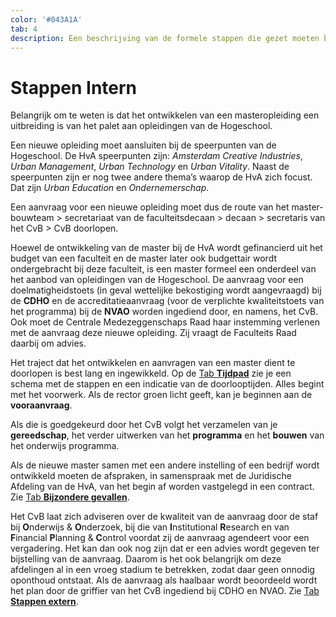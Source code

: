 ```yaml
---
color: '#043A1A'
tab: 4
description: Een beschrijving van de formele stappen die gezet moeten binnen de organisatie van de Hogeschool bij het ontwikkelen van een nieuwe opleiding met daarbij een aantal aandachtspunten.
---
```


# Stappen Intern

Belangrijk om te weten is dat het ontwikkelen van een masteropleiding een uitbreiding is van het palet aan opleidingen van de Hogeschool.

Een nieuwe opleiding moet aansluiten bij de speerpunten van de Hogeschool. De HvA speerpunten zijn: *Amsterdam Creative Industries*, *Urban Management*, *Urban Technology* en *Urban Vitality*. Naast de speerpunten zijn er nog twee andere thema’s waarop de HvA zich focust. Dat zijn *Urban Education* en *Ondernemerschap*. 

Een aanvraag voor een nieuwe opleiding moet dus de route van het master-bouwteam > secretariaat van de faculteitsdecaan > decaan > secretaris van het CvB > CvB doorlopen.

Hoewel de ontwikkeling van de master bij de HvA wordt gefinancierd uit het budget van een faculteit en de master later ook budgettair wordt ondergebracht bij deze faculteit, is een master formeel een onderdeel van het aanbod van opleidingen van de Hogeschool. De aanvraag voor een doelmatigheidstoets (in geval wettelijke bekostiging wordt aangevraagd) bij de **CDHO** en de accreditatieaanvraag (voor de verplichte kwaliteitstoets van het programma) bij de **NVAO** worden ingediend door, en namens, het CvB. Ook moet de Centrale Medezeggenschaps Raad haar instemming verlenen met de aanvraag deze nieuwe opleiding. Zij vraagt de Faculteits Raad daarbij om advies.

Het traject dat het ontwikkelen en aanvragen van een master dient te doorlopen is best lang en ingewikkeld. Op de [Tab **Tijdpad**](/1.tijdpad.html) zie je een schema met de stappen en een indicatie van de doorlooptijden. Alles begint met het voorwerk. Als de rector groen licht geeft, kan je beginnen aan de **vooraanvraag**.

Als die is goedgekeurd door het CvB volgt het verzamelen van je **gereedschap**, het verder uitwerken van het **programma** en het **bouwen** van het onderwijs programma.

Als de nieuwe master samen met een andere instelling of een bedrijf wordt ontwikkeld moeten de afspraken, in samenspraak met de Juridische Afdeling van de HvA, van het begin af worden vastgelegd in een contract. Zie [Tab **Bijzondere gevallen**](/bijzondere-gevallen.html).

Het CvB laat zich adviseren over de kwaliteit van de aanvraag door de staf bij **O**nderwijs & **O**nderzoek, bij die van **I**nstitutional **R**esearch en van **F**inancial **P**lanning & **C**ontrol voordat zij de aanvraag agendeert voor een vergadering. Het kan dan ook nog zijn dat er een advies wordt gegeven ter bijstelling van de aanvraag. Daarom is het ook belangrijk om deze afdelingen al in een vroeg stadium te betrekken, zodat daar geen onnodig oponthoud ontstaat. Als de aanvraag als haalbaar wordt beoordeeld wordt het plan door de griffier van het CvB ingediend bij CDHO en NVAO. Zie [Tab **Stappen extern**](/stappen-extern.html).
